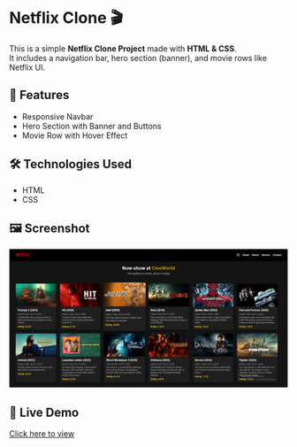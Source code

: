 # Netflix Clone 🎬

This is a simple **Netflix Clone Project** made with **HTML & CSS**.  
It includes a navigation bar, hero section (banner), and movie rows like Netflix UI.

## 🚀 Features
- Responsive Navbar  
- Hero Section with Banner and Buttons  
- Movie Row with Hover Effect  

## 🛠️ Technologies Used
- HTML  
- CSS  

## 🖼️ Screenshot  

![Game Screenshot](image/Screenshot.png)

## 🔗 Live Demo
[Click here to view](https://himanshugupta278.github.io/Netflix/)

